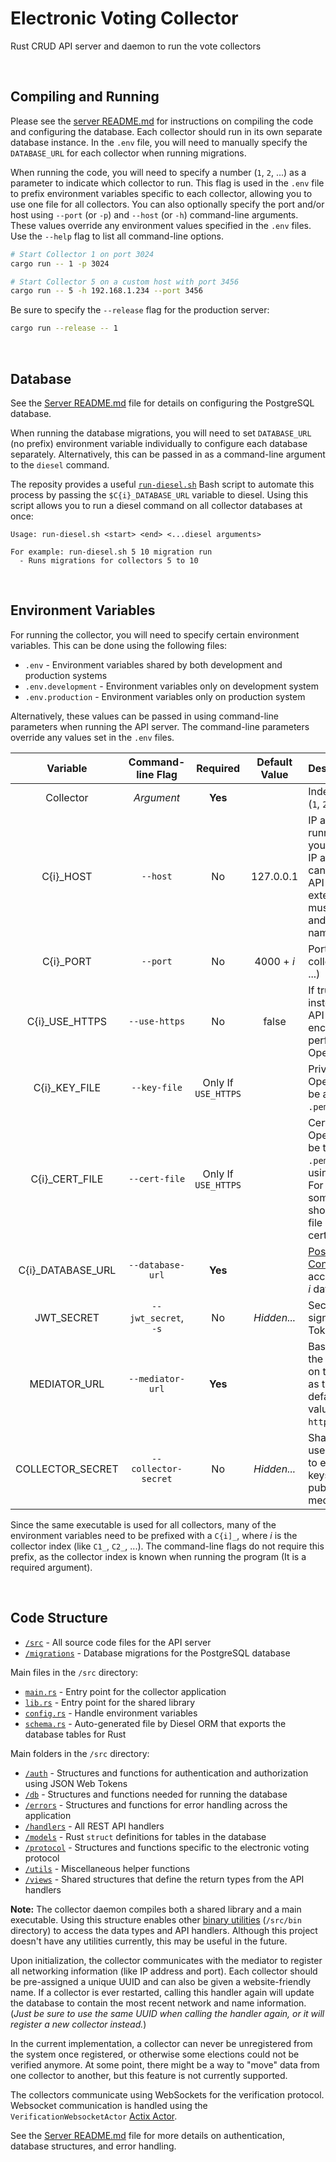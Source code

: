# Electronic Voting Collector

Rust CRUD API server and daemon to run the vote collectors

<br/>

## Compiling and Running

Please see the [server README.md](../server/README.md) for instructions on compiling the code and configuring the database.
Each collector should run in its own separate database instance.
In the `.env` file, you will need to manually specify the `DATABASE_URL` for each collector when running migrations.

When running the code, you will need to specify a number (`1`, `2`, ...) as a parameter to indicate which collector to run.
This flag is used in the `.env` file to prefix environment variables specific to each collector, allowing you to use one file for all collectors.
You can also optionally specify the port and/or host using `--port` (or `-p`) and `--host` (or `-h`) command-line arguments.
These values override any environment values specified in the `.env` files.
Use the `--help` flag to list all command-line options.

```bash
# Start Collector 1 on port 3024
cargo run -- 1 -p 3024

# Start Collector 5 on a custom host with port 3456
cargo run -- 5 -h 192.168.1.234 --port 3456
```

Be sure to specify the `--release` flag for the production server:

```bash
cargo run --release -- 1
```

<br/>

## Database

See the [Server README.md](../server/README.md) file for details on configuring the PostgreSQL database.

When running the database migrations, you will need to set `DATABASE_URL` (no prefix) environment variable individually to configure each database separately.
Alternatively, this can be passed in as a command-line argument to the `diesel` command.

The reposity provides a useful [`run-diesel.sh`](./run-diesel.sh) Bash script to automate this process by passing the `$C{i}_DATABASE_URL` variable to diesel.
Using this script allows you to run a diesel command on all collector databases at once:

```test
Usage: run-diesel.sh <start> <end> <...diesel arguments>

For example: run-diesel.sh 5 10 migration run
  - Runs migrations for collectors 5 to 10
```

<br/>

## Environment Variables

For running the collector, you will need to specify certain environment variables.
This can be done using the following files:

- `.env` - Environment variables shared by both development and production systems
- `.env.development` - Environment variables only on development system
- `.env.production` - Environment variables only on production system

Alternatively, these values can be passed in using command-line parameters when running the API server.
The command-line parameters override any values set in the `.env` files.

|      Variable      |  Command-line Flag   |      Required       | Default Value | Description                                                                                                                                                                                                          |
| :----------------: | :------------------: | :-----------------: | :-----------: | :------------------------------------------------------------------------------------------------------------------------------------------------------------------------------------------------------------------- |
|     Collector      |      _Argument_      |       **Yes**       |               | Index of the collector (`1`, `2`, ...)                                                                                                                                                                               |
|     C{i}\_HOST     |       `--host`       |         No          |   127.0.0.1   | IP address to use for running collector _i_. If you use the `localhost` IP address, then you cannot connect to the API server from an external location. This must be an IP address and not a domain name.           |
|     C{i}\_PORT     |       `--port`       |         No          |  4000 + _i_   | Port number for collector _i_. (`4001`, `4002`, ...)                                                                                                                                                                 |
|  C{i}\_USE_HTTPS   |    `--use-https`     |         No          |     false     | If true, then use HTTPS instead of HTTP for API requests. HTTPS encryption is performed using the OpenSSL library.                                                                                                   |
|   C{i}\_KEY_FILE   |     `--key-file`     | Only If `USE_HTTPS` |               | Private key file for OpenSSL. This should be an unencrypted `.pem` file.                                                                                                                                             |
|  C{i}\_CERT_FILE   |    `--cert-file`     | Only If `USE_HTTPS` |               | Certificate file for OpenSSL. This should be the unencrypted `.pem` file generated using the private key. For compatibility with some applications, this should be the full chain file and not just the certificate. |
| C{i}\_DATABASE_URL |   `--database-url`   |       **Yes**       |               | [PostgreSQL Connection URI](https://www.postgresql.org/docs/current/libpq-connect.html#LIBPQ-CONNSTRING) for accessing the collector _i_ database.                                                                   |
|     JWT_SECRET     | `--jwt_secret`, `-s` |         No          |  _Hidden..._  | Secret value for signing the JSON Web Token                                                                                                                                                                          |
|    MEDIATOR_URL    |   `--mediator-url`   |       **Yes**       |               | Base URL to access the mediator. If running on the same machine as the API server with default settings, this value can be set to `http://localhost:3004`.                                                           |
|  COLLECTOR_SECRET  | `--collector-secret` |         No          |  _Hidden..._  | Shared secret value used by the collectors to ensure the public keys are faithfully published by the mediator.                                                                                                       |

Since the same executable is used for all collectors, many of the environment variables need to be prefixed with a `C{i]_`, where _i_ is the collector index (like `C1_`, `C2_`, ...).
The command-line flags do not require this prefix, as the collector index is known when running the program (It is a required argument).

<br />

## Code Structure

- [`/src`](/collector/src) - All source code files for the API server
- [`/migrations`](/collector/migrations) - Database migrations for the PostgreSQL database

Main files in the `/src` directory:

- [`main.rs`](/collector/src/main.rs) - Entry point for the collector application
- [`lib.rs`](/collector/src/lib.rs) - Entry point for the shared library
- [`config.rs`](/collector/src/config.rs) - Handle environment variables
- [`schema.rs`](/collector/src/schema.rs) - Auto-generated file by Diesel ORM that exports the database tables for Rust

Main folders in the `/src` directory:

- [`/auth`](/collector/src/auth) - Structures and functions for authentication and authorization using JSON Web Tokens
- [`/db`](/collector/src/db) - Structures and functions needed for running the database
- [`/errors`](/collector/src/errors) - Structures and functions for error handling across the application
- [`/handlers`](/collector/src/handlers) - All REST API handlers
- [`/models`](/collector/src/models) - Rust `struct` definitions for tables in the database
- [`/protocol`](/collector/src/protocol) - Structures and functions specific to the electronic voting protocol
- [`/utils`](/collector/src/utils) - Miscellaneous helper functions
- [`/views`](/collector/src/views) - Shared structures that define the return types from the API handlers

**Note:** The collector daemon compiles both a shared library and a main executable.
Using this structure enables other [binary utilities](https://doc.rust-lang.org/cargo/guide/project-layout.html) (`/src/bin` directory) to access the data types and API handlers.
Although this project doesn't have any utilities currently, this may be useful in the future.

Upon initialization, the collector communicates with the mediator to register all networking information (like IP address and port).
Each collector should be pre-assigned a unique UUID and can also be given a website-friendly name.
If a collector is ever restarted, calling this handler again will update the database to contain the most recent network and name information.
(_Just be sure to use the same UUID when calling the handler again, or it will register a new collector instead._)

In the current implementation, a collector can never be unregistered from the system once registered, or otherwise some elections could not be verified anymore.
At some point, there might be a way to "move" data from one collector to another, but this feature is not currently supported.

The collectors communicate using WebSockets for the verification protocol.
Websocket communication is handled using the `VerificationWebsocketActor` [Actix Actor](https://actix.rs/book/actix/).

See the [Server README.md](../server/README.md) file for more details on authentication, database structures, and error handling.
